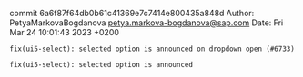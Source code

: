 commit 6a6f87f64db0b61c41369e7c7414e800435a848d
Author: PetyaMarkovaBogdanova <petya.markova-bogdanova@sap.com>
Date:   Fri Mar 24 10:01:43 2023 +0200

    fix(ui5-select): selected option is announced on dropdown open (#6733)
    
    fix(ui5-select): selected option is announced
